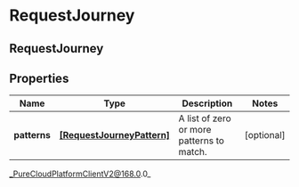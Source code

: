 # RequestJourney

## RequestJourney

## Properties

|Name | Type | Description | Notes|
|------------ | ------------- | ------------- | -------------|
| **patterns** | [**[RequestJourneyPattern]**]([RequestJourneyPattern]) | A list of zero or more patterns to match. | [optional] |



_PureCloudPlatformClientV2@168.0.0_
